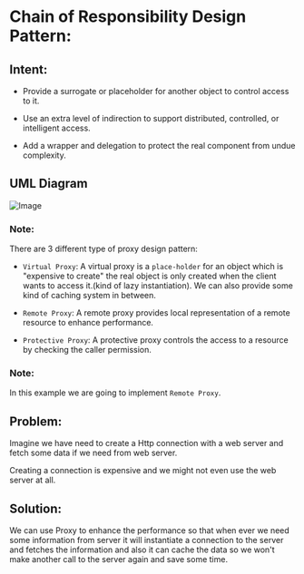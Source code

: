 # Chain of Responsibility Design Pattern:
    
   ## Intent:
   - Provide a surrogate or placeholder for another object to control access to it.
    
   - Use an extra level of indirection to support distributed, controlled, or intelligent access.
    
   - Add a wrapper and delegation to protect the real component from undue complexity.

   ## UML Diagram
   ![Image][uml-diagram]

   ### Note:
   
   There are 3 different type of proxy design pattern:
   
   - `Virtual Proxy`: A virtual proxy is a `place-holder` for an object which is "expensive to create" the 
   real object is only created when the client wants to access it.(kind of lazy instantiation). 
   We can also provide some kind of caching system in between.
   
   - `Remote Proxy`: A remote proxy provides local representation of a remote resource to enhance performance.
    
   - `Protective Proxy`: A protective proxy controls the access to a resource by checking the caller permission.
   
   ### Note:  
   In this example we are going to implement `Remote Proxy`.
   
   ## Problem:
   Imagine we have need to create a Http connection with a web server and fetch some data if we need from web server.
   
   Creating a connection is expensive and we might not even use the web server at all.
    
   ## Solution:
   We can use Proxy to enhance the performance so that when ever we need some information from server it will
   instantiate a connection to the server and fetches the information and also it can cache the data so we won't 
   make another call to the server again and save some time.
   
[uml-diagram]: https://github.com/navid9675/DesignPatternsPractice/blob/Proxy/src/Proxy/UML-Diagram.png
